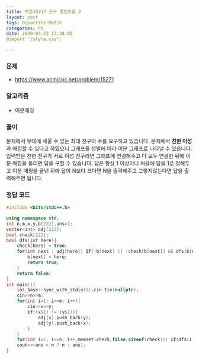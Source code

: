```yaml
---
title: 백준15217 친구 팰린드롬 2
layout: post
tags: Bipartite-Match 
categories: PS
date: 2020-04-22 13:38:00 
@import "/style.css";

--- 
```

###  **문제** 
* https://www.acmicpc.net/problem/15271

###  **알고리즘** 
* 이분매칭

###  **풀이**
 문제에서 무대에 세울 수 있는 최대 친구의 수를 요구하고 있습니다. 문제에서 **친한 이성**과 매칭할 수 있다고 하였으니 그래프를 성별에 따라 이분 그래프로 나타낼 수 있습니다. 입력받은 친한 친구가 서로 이성 친구라면 그래프에 연결해주고 다 모두 연결한 뒤에 이분 매칭을 돌리면 답을 구할 수 있습니다. 답은 항상 1 이상이니 처음에 답을 1로 정해두고 이분 매칭을 끝낸 뒤에 답이 N보다 크다면 N을 출력해주고 그렇지않는다면 답을 출력해주면 됩니다.

### 정답 코드
``` c++ 
#include <bits/stdc++.h>

using namespace std;
int n,m,x,y,b[222],ans=1;
vector<int> adj[222];
bool check[222];
bool dfs(int here){
    check[here] = true;
    for(int next : adj[here]) if(!b[next] || !check[b[next]] && dfs(b[next])){
        b[next] = here;
        return true;
    }
    return false;
}
int main(){
    ios_base::sync_with_stdio(0);cin.tie(nullptr);
    cin>>n>>m;
    for(int i=1; i<=m; i++){
        cin>>x>>y;
        if((x&1) != (y&1)){
            adj[x].push_back(y);
            adj[y].push_back(x);
        }
    }
    for(int i=1; i<=n; i++,memset(check,false,sizeof(check))) if(dfs(i)) ans++;
    cout<<(ans > n ? n : ans);
}
```